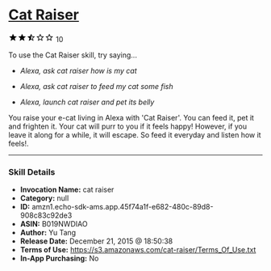 # [Cat Raiser](http://alexa.amazon.com/#skills/amzn1.echo-sdk-ams.app.45f74a1f-e682-480c-89d8-908c83c92de3)
![2.6 stars](../../images/ic_star_black_18dp_1x.png)![2.6 stars](../../images/ic_star_black_18dp_1x.png)![2.6 stars](../../images/ic_star_half_black_18dp_1x.png)![2.6 stars](../../images/ic_star_border_black_18dp_1x.png)![2.6 stars](../../images/ic_star_border_black_18dp_1x.png) 10

To use the Cat Raiser skill, try saying...

* *Alexa, ask cat raiser how is my cat*

* *Alexa, ask cat raiser to feed my cat some fish*

* *Alexa, launch cat raiser and pet its belly*

You raise your e-cat living in Alexa with 'Cat Raiser'. You can feed it, pet it and frighten it. Your cat will purr to you if it feels happy! However, if you leave it along for a while, it will escape. So feed it everyday and listen how it feels!.

***

### Skill Details

* **Invocation Name:** cat raiser
* **Category:** null
* **ID:** amzn1.echo-sdk-ams.app.45f74a1f-e682-480c-89d8-908c83c92de3
* **ASIN:** B019NWDIAO
* **Author:** Yu Tang
* **Release Date:** December 21, 2015 @ 18:50:38
* **Terms of Use:** https://s3.amazonaws.com/cat-raiser/Terms_Of_Use.txt
* **In-App Purchasing:** No
